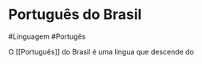 # Português do Brasil
#Linguagem #Portugês 

O [[Português]] do Brasil é uma lingua que descende do 

